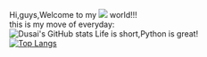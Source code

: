 Hi,guys,Welcome to my ![](https://img.shields.io/badge/python-3.9-orange?style=for-the-badge&logo=python&logoColor=orange) world!!!   
this is my move of everyday:   
![Dusai's GitHub stats](https://github-readme-stats.vercel.app/api?username=jxy147258&&show_icons=true&theme=radical)
Life is short,Python is great!   
[![Top Langs](https://github-readme-stats.vercel.app/api/top-langs/?username=jxy147258)](https://github.com/jxy147258/github-readme-stats)
<!--START_SECTION:waka-->
<!--END_SECTION:waka-->   
